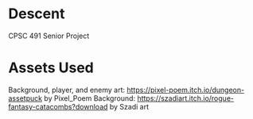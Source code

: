 # Descent
CPSC 491 Senior Project

# Assets Used
Background, player, and enemy art: https://pixel-poem.itch.io/dungeon-assetpuck by Pixel_Poem
Background: https://szadiart.itch.io/rogue-fantasy-catacombs?download by Szadi art
